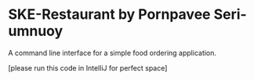# SKE-Restaurant by Pornpavee Seri-umnuoy

A command line interface for a simple food ordering application.

[please run this code in IntelliJ for perfect space]